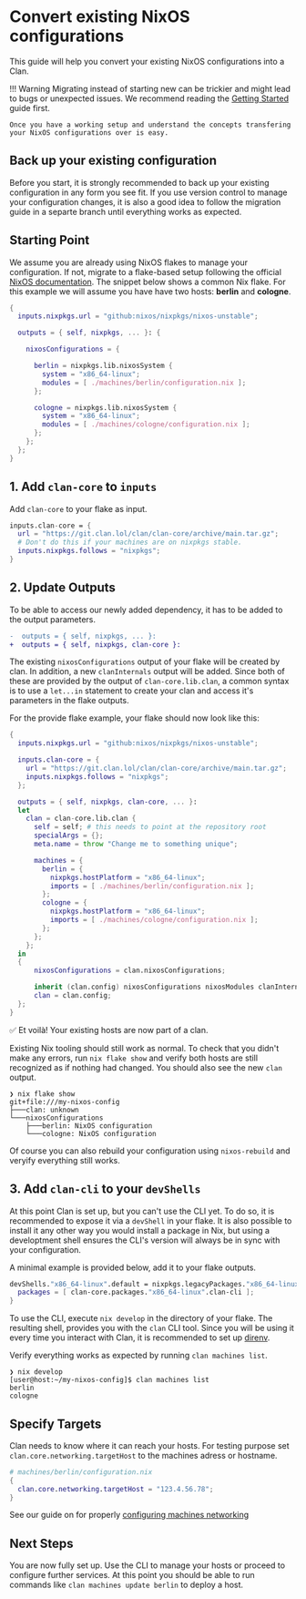 # Convert existing NixOS configurations

This guide will help you convert your existing NixOS configurations into a Clan.

!!! Warning
    Migrating instead of starting new can be trickier and might lead to bugs or
    unexpected issues. We recommend reading the [Getting Started](./index.md) guide first.

    Once you have a working setup and understand the concepts transfering your NixOS configurations over is easy.

## Back up your existing configuration

Before you start, it is strongly recommended to back up your existing
configuration in any form you see fit. If you use version control to manage
your configuration changes, it is also a good idea to follow the migration
guide in a separte branch until everything works as expected.

## Starting Point

We assume you are already using NixOS flakes to manage your configuration. If
not, migrate to a flake-based setup following the official [NixOS
documentation](https://nix.dev/manual/nix/2.25/command-ref/new-cli/nix3-flake.html).
The snippet below shows a common Nix flake. For this example we will assume you
have have two hosts: **berlin** and **cologne**.

```nix
{
  inputs.nixpkgs.url = "github:nixos/nixpkgs/nixos-unstable";

  outputs = { self, nixpkgs, ... }: {

    nixosConfigurations = {

      berlin = nixpkgs.lib.nixosSystem {
        system = "x86_64-linux";
        modules = [ ./machines/berlin/configuration.nix ];
      };

      cologne = nixpkgs.lib.nixosSystem {
        system = "x86_64-linux";
        modules = [ ./machines/cologne/configuration.nix ];
      };
    };
  };
}
```

## 1. Add `clan-core` to `inputs`

Add `clan-core` to your flake as input.

```nix
inputs.clan-core = {
  url = "https://git.clan.lol/clan/clan-core/archive/main.tar.gz";
  # Don't do this if your machines are on nixpkgs stable.
  inputs.nixpkgs.follows = "nixpkgs";
}
```

## 2. Update Outputs

To be able to access our newly added dependency, it has to be added to the
output parameters.

```diff
-  outputs = { self, nixpkgs, ... }:
+  outputs = { self, nixpkgs, clan-core }:
```

The existing `nixosConfigurations` output of your flake will be created by
clan. In addition, a new `clanInternals` output will be added. Since both of
these are provided by the output of `clan-core.lib.clan`, a common syntax is to use a
`let...in` statement to create your clan and access it's parameters in the flake
outputs.

For the provide flake example, your flake should now look like this:

```nix
{
  inputs.nixpkgs.url = "github:nixos/nixpkgs/nixos-unstable";

  inputs.clan-core = {
    url = "https://git.clan.lol/clan/clan-core/archive/main.tar.gz";
    inputs.nixpkgs.follows = "nixpkgs";
  };

  outputs = { self, nixpkgs, clan-core, ... }:
  let
    clan = clan-core.lib.clan {
      self = self; # this needs to point at the repository root
      specialArgs = {};
      meta.name = throw "Change me to something unique";

      machines = {
        berlin = {
          nixpkgs.hostPlatform = "x86_64-linux";
          imports = [ ./machines/berlin/configuration.nix ];
        };
        cologne = {
          nixpkgs.hostPlatform = "x86_64-linux";
          imports = [ ./machines/cologne/configuration.nix ];
        };
      };
    };
  in
  {
      nixosConfigurations = clan.nixosConfigurations;

      inherit (clan.config) nixosConfigurations nixosModules clanInternals;
      clan = clan.config;
  };
}
```

✅ Et voilà! Your existing hosts are now part of a clan.

Existing Nix tooling
should still work as normal. To check that you didn't make any errors, run `nix
flake show` and verify both hosts are still recognized as if nothing had
changed. You should also see the new `clan` output.

```
❯ nix flake show
git+file:///my-nixos-config
├───clan: unknown
└───nixosConfigurations
    ├───berlin: NixOS configuration
    └───cologne: NixOS configuration
```

Of course you can also rebuild your configuration using `nixos-rebuild` and
veryify everything still works.

## 3. Add `clan-cli` to your `devShells`

At this point Clan is set up, but you can't use the CLI yet. To do so, it is
recommended to expose it via a `devShell` in your flake. It is also possible to
install it any other way you would install a package in Nix, but using a
developtment shell ensures the CLI's version will always be in sync with your
configuration.

A minimal example is provided below, add it to your flake outputs.

```nix
devShells."x86_64-linux".default = nixpkgs.legacyPackages."x86_64-linux".mkShell {
  packages = [ clan-core.packages."x86_64-linux".clan-cli ];
}
```

To use the CLI, execute `nix develop` in the directory of your flake. The
resulting shell, provides you with the `clan` CLI tool. Since you will be using
it every time you interact with Clan, it is recommended to set up
[direnv](https://direnv.net/).

Verify everything works as expected by running `clan machines list`.

```
❯ nix develop
[user@host:~/my-nixos-config]$ clan machines list
berlin
cologne
```

## Specify Targets

Clan needs to know where it can reach your hosts. For testing purpose set
`clan.core.networking.targetHost` to the machines adress or hostname.

```nix
# machines/berlin/configuration.nix
{
  clan.core.networking.targetHost = "123.4.56.78";
}
```

See our guide on for properly [configuring machines networking](../networking.md)

## Next Steps

You are now fully set up. Use the CLI to manage your hosts or proceed to
configure further services. At this point you should be able to run commands
like `clan machines update berlin` to deploy a host.
